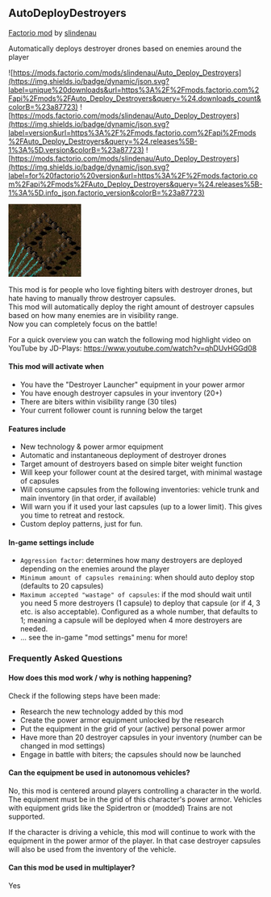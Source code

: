 ## AutoDeployDestroyers
[Factorio mod](https://mods.factorio.com/mods/slindenau/Auto_Deploy_Destroyers) by [slindenau](https://mods.factorio.com/user/slindenau)

Automatically deploys destroyer drones based on enemies around the player

![https://mods.factorio.com/mods/slindenau/Auto_Deploy_Destroyers](https://img.shields.io/badge/dynamic/json.svg?label=unique%20downloads&url=https%3A%2F%2Fmods.factorio.com%2Fapi%2Fmods%2FAuto_Deploy_Destroyers&query=%24.downloads_count&colorB=%23a87723) ![https://mods.factorio.com/mods/slindenau/Auto_Deploy_Destroyers](https://img.shields.io/badge/dynamic/json.svg?label=version&url=https%3A%2F%2Fmods.factorio.com%2Fapi%2Fmods%2FAuto_Deploy_Destroyers&query=%24.releases%5B-1%3A%5D.version&colorB=%23a87723) ![https://mods.factorio.com/mods/slindenau/Auto_Deploy_Destroyers](https://img.shields.io/badge/dynamic/json.svg?label=for%20factorio%20version&url=https%3A%2F%2Fmods.factorio.com%2Fapi%2Fmods%2FAuto_Deploy_Destroyers&query=%24.releases%5B-1%3A%5D.info_json.factorio_version&colorB=%23a87723)

<img src="thumbnail.png" height="144" width="144" alt="thumbnail">

This mod is for people who love fighting biters with destroyer drones, but hate having to manually throw destroyer capsules.  
This mod will automatically deploy the right amount of destroyer capsules based on how many enemies are in visibility range.  
Now you can completely focus on the battle!

For a quick overview you can watch the following mod highlight video on YouTube by JD-Plays: https://www.youtube.com/watch?v=qhDUvHGGd08

#### This mod will activate when
- You have the "Destroyer Launcher" equipment in your power armor
- You have enough destroyer capsules in your inventory (20+)
- There are biters within visibility range (30 tiles)
- Your current follower count is running below the target

#### Features include
- New technology & power armor equipment
- Automatic and instantaneous deployment of destroyer drones
- Target amount of destroyers based on simple biter weight function
- Will keep your follower count at the desired target, with minimal wastage of capsules
- Will consume capsules from the following inventories: vehicle trunk and main inventory (in that order, if available)
- Will warn you if it used your last capsules (up to a lower limit). This gives you time to retreat and restock.
- Custom deploy patterns, just for fun.

#### In-game settings include
- `Aggression factor`: determines how many destroyers are deployed depending on the enemies around the player
- `Minimum amount of capsules remaining`: when should auto deploy stop (defaults to 20 capsules)
- `Maximum accepted "wastage" of capsules`: if the mod should wait until you need 5 more destroyers (1 capsule) to deploy that capsule (or if 4, 3 etc. is also acceptable). Configured as a whole number, that defaults to 1; meaning a capsule will be deployed when 4 more destroyers are needed.
- ... see the in-game "mod settings" menu for more!


### Frequently Asked Questions

#### How does this mod work / why is nothing happening?
Check if the following steps have been made:
- Research the new technology added by this mod
- Create the power armor equipment unlocked by the research
- Put the equipment in the grid of your (active) personal power armor
- Have more than 20 destroyer capsules in your inventory (number can be changed in mod settings)
- Engage in battle with biters; the capsules should now be launched

#### Can the equipment be used in autonomous vehicles?
No, this mod is centered around players controlling a character in the world. The equipment must be in the grid of this character's power armor. Vehicles with equipment grids like the Spidertron or (modded) Trains are not supported.

If the character is driving a vehicle, this mod will continue to work with the equipment in the power armor of the player. In that case destroyer capsules will also be used from the inventory of the vehicle.

#### Can this mod be used in multiplayer?
Yes
